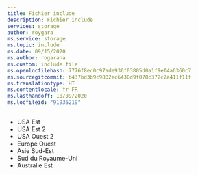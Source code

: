 ```yaml
---
title: Fichier include
description: Fichier include
services: storage
author: roygara
ms.service: storage
ms.topic: include
ms.date: 09/15/2020
ms.author: rogarana
ms.custom: include file
ms.openlocfilehash: 7776f8ec0c97ade936f03805d0a1f9ef4a6360c7
ms.sourcegitcommit: b437bd3b9c9802ec6430d9f078c372c2a411f11f
ms.translationtype: HT
ms.contentlocale: fr-FR
ms.lasthandoff: 10/09/2020
ms.locfileid: "91936219"
---
```

- USA Est
- USA Est 2
- USA Ouest 2
- Europe Ouest
- Asie Sud-Est
- Sud du Royaume-Uni
- Australie Est

